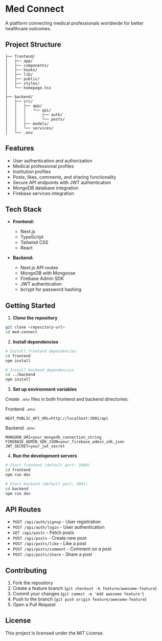 # Med Connect

A platform connecting medical professionals worldwide for better healthcare outcomes.

## Project Structure

```
├── frontend/
│   ├── app/
│   ├── components/
│   ├── hooks/
│   ├── lib/
│   ├── public/
│   ├── styles/
│   └── homepage.tsx
│
├── backend/
│   ├── src/
│   │   ├── app/
│   │   │   └── api/
│   │   │       ├── auth/
│   │   │       └── posts/
│   │   ├── models/
│   │   └── services/
│   └── .env
```

## Features

- User authentication and authorization
- Medical professional profiles
- Institution profiles
- Posts, likes, comments, and sharing functionality
- Secure API endpoints with JWT authentication
- MongoDB database integration
- Firebase services integration

## Tech Stack

- **Frontend:**
  - Next.js
  - TypeScript
  - Tailwind CSS
  - React

- **Backend:**
  - Next.js API routes
  - MongoDB with Mongoose
  - Firebase Admin SDK
  - JWT authentication
  - bcrypt for password hashing

## Getting Started

1. **Clone the repository**

```bash
git clone <repository-url>
cd med-connect
```

2. **Install dependencies**

```bash
# Install frontend dependencies
cd frontend
npm install

# Install backend dependencies
cd ../backend
npm install
```

3. **Set up environment variables**

Create `.env` files in both frontend and backend directories:

Frontend `.env`:
```
NEXT_PUBLIC_API_URL=http://localhost:3001/api
```

Backend `.env`:
```
MONGODB_URI=your_mongodb_connection_string
FIREBASE_ADMIN_SDK_JSON=your_firebase_admin_sdk_json
JWT_SECRET=your_jwt_secret
```

4. **Run the development servers**

```bash
# Start frontend (default port: 3000)
cd frontend
npm run dev

# Start backend (default port: 3001)
cd backend
npm run dev
```

## API Routes

- `POST /api/auth/signup` - User registration
- `POST /api/auth/login` - User authentication
- `GET /api/posts` - Fetch posts
- `POST /api/posts` - Create new post
- `POST /api/posts/like` - Like a post
- `POST /api/posts/comment` - Comment on a post
- `POST /api/posts/share` - Share a post

## Contributing

1. Fork the repository
2. Create a feature branch (`git checkout -b feature/awesome-feature`)
3. Commit your changes (`git commit -m 'Add awesome feature'`)
4. Push to the branch (`git push origin feature/awesome-feature`)
5. Open a Pull Request

## License

This project is licensed under the MIT License.